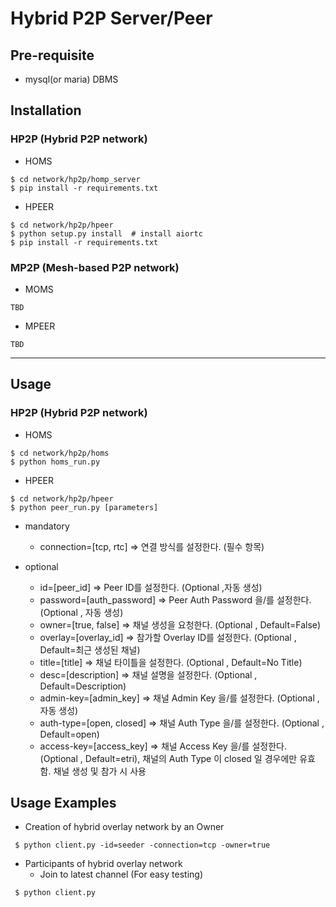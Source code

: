 # Hybrid P2P Server/Peer


## Pre-requisite
- mysql(or maria) DBMS

## Installation

### HP2P (Hybrid P2P network)
- HOMS
```
$ cd network/hp2p/homp_server
$ pip install -r requirements.txt
```

- HPEER
```
$ cd network/hp2p/hpeer
$ python setup.py install  # install aiortc 
$ pip install -r requirements.txt
```

### MP2P (Mesh-based P2P network)
- MOMS
```
TBD
```
- MPEER
```
TBD
```

---

## Usage

### HP2P (Hybrid P2P network)
- HOMS
```
$ cd network/hp2p/homs
$ python homs_run.py
```

- HPEER
```
$ cd network/hp2p/hpeer
$ python peer_run.py [parameters]
```

* mandatory
  - connection=[tcp, rtc]   => 연결 방식를 설정한다. (필수 항목)

* optional 
   - id=[peer_id]   => Peer ID를 설정한다. (Optional ,자동 생성)
   - password=[auth_password]   => Peer Auth Password 을/를 설정한다. (Optional , 자동 생성)
   - owner=[true, false]   => 채널 생성을 요청한다. (Optional , Default=False)
   - overlay=[overlay_id]   => 참가할 Overlay ID를 설정한다. (Optional , Default=최근 생성된 채널)
   - title=[title]   => 채널 타이틀을 설정한다. (Optional , Default=No Title)
   - desc=[description]   => 채널 설명을 설정한다. (Optional , Default=Description)
   - admin-key=[admin_key]   => 채널 Admin Key 을/를 설정한다. (Optional , 자동 생성)
   - auth-type=[open, closed]   => 채널 Auth Type 을/를 설정한다. (Optional , Default=open)
   - access-key=[access_key]   => 채널 Access Key 을/를 설정한다. (Optional , Default=etri), 채널의 Auth Type 이 closed 일 경우에만 유효함. 채널 생성 및 참가 시 사용

## Usage Examples
* Creation of hybrid overlay network by an Owner
``` 
 $ python client.py -id=seeder -connection=tcp -owner=true
```

* Participants of hybrid overlay network
  - Join to latest channel (For easy testing)
```
 $ python client.py 
 ```



